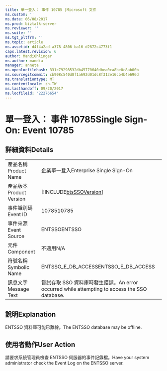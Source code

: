 ```yaml
---
title: 單一登入： 事件 10785 |Microsoft 文件
ms.custom: ''
ms.date: 06/08/2017
ms.prod: biztalk-server
ms.reviewer: ''
ms.suite: ''
ms.tgt_pltfrm: ''
ms.topic: article
ms.assetid: d4f4a2ad-a378-4806-ba16-d2872c4773f1
caps.latest.revision: 6
author: MandiOhlinger
ms.author: mandia
manager: anneta
ms.openlocfilehash: 331c79298532db45770640dbea0ca8be0c8ab00b
ms.sourcegitcommit: cb908c540d8f1a692d01dc8f313e16cb4b4e696d
ms.translationtype: MT
ms.contentlocale: zh-TW
ms.lasthandoff: 09/20/2017
ms.locfileid: "22276654"
---
```

# <a name="single-sign-on-event-10785"></a><span data-ttu-id="736d2-102">單一登入： 事件 10785</span><span class="sxs-lookup"><span data-stu-id="736d2-102">Single Sign-On: Event 10785</span></span>
## <a name="details"></a><span data-ttu-id="736d2-103">詳細資料</span><span class="sxs-lookup"><span data-stu-id="736d2-103">Details</span></span>  
  
|||  
|-|-|  
|<span data-ttu-id="736d2-104">產品名稱</span><span class="sxs-lookup"><span data-stu-id="736d2-104">Product Name</span></span>|<span data-ttu-id="736d2-105">企業單一登入</span><span class="sxs-lookup"><span data-stu-id="736d2-105">Enterprise Single Sign-On</span></span>|  
|<span data-ttu-id="736d2-106">產品版本</span><span class="sxs-lookup"><span data-stu-id="736d2-106">Product Version</span></span>|[!INCLUDE[btsSSOVersion](../includes/btsssoversion-md.md)]|  
|<span data-ttu-id="736d2-107">事件識別碼</span><span class="sxs-lookup"><span data-stu-id="736d2-107">Event ID</span></span>|<span data-ttu-id="736d2-108">10785</span><span class="sxs-lookup"><span data-stu-id="736d2-108">10785</span></span>|  
|<span data-ttu-id="736d2-109">事件來源</span><span class="sxs-lookup"><span data-stu-id="736d2-109">Event Source</span></span>|<span data-ttu-id="736d2-110">ENTSSO</span><span class="sxs-lookup"><span data-stu-id="736d2-110">ENTSSO</span></span>|  
|<span data-ttu-id="736d2-111">元件</span><span class="sxs-lookup"><span data-stu-id="736d2-111">Component</span></span>|<span data-ttu-id="736d2-112">不適用</span><span class="sxs-lookup"><span data-stu-id="736d2-112">N/A</span></span>|  
|<span data-ttu-id="736d2-113">符號名稱</span><span class="sxs-lookup"><span data-stu-id="736d2-113">Symbolic Name</span></span>|<span data-ttu-id="736d2-114">ENTSSO_E_DB_ACCESS</span><span class="sxs-lookup"><span data-stu-id="736d2-114">ENTSSO_E_DB_ACCESS</span></span>|  
|<span data-ttu-id="736d2-115">訊息文字</span><span class="sxs-lookup"><span data-stu-id="736d2-115">Message Text</span></span>|<span data-ttu-id="736d2-116">嘗試存取 SSO 資料庫時發生錯誤。</span><span class="sxs-lookup"><span data-stu-id="736d2-116">An error occurred while attempting to access the SSO database.</span></span>|  
  
## <a name="explanation"></a><span data-ttu-id="736d2-117">說明</span><span class="sxs-lookup"><span data-stu-id="736d2-117">Explanation</span></span>  
 <span data-ttu-id="736d2-118">ENTSSO 資料庫可能已離線。</span><span class="sxs-lookup"><span data-stu-id="736d2-118">The ENTSSO database may be offline.</span></span>  
  
## <a name="user-action"></a><span data-ttu-id="736d2-119">使用者動作</span><span class="sxs-lookup"><span data-stu-id="736d2-119">User Action</span></span>  
 <span data-ttu-id="736d2-120">請要求系統管理員檢查 ENTSSO 伺服器的事件記錄檔。</span><span class="sxs-lookup"><span data-stu-id="736d2-120">Have your system administrator check the Event Log on the ENTSSO server.</span></span>